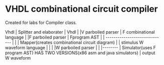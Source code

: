 # VHDL combinational circuit compiler

Created for labs for Compiler class. 


Vhdl 
| Splitter and elaborater
|
Vhdl
|
|V parboiled parser
|
F combinational language
|
|F parboiled parser
|
Fprogram AST
|
| ------------------------------
|	 			|
|			Mapper(creates combinational circuit diagram)
|
|  stimulus W waveform language
|	|
|	|W parboiled parser
|	|
|--------
|
Simulator(uses F program AST) HAS TWO VERSIONS(x86 asm and java simulators)
|
output W waveform
